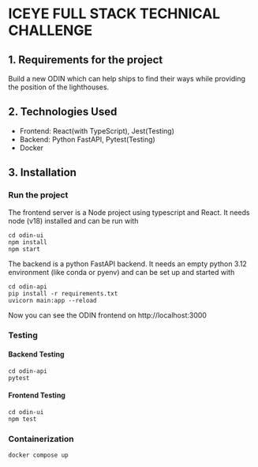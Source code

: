 # ICEYE FULL STACK TECHNICAL CHALLENGE

## 1. Requirements for the project
Build a new ODIN which can help ships to find their ways while providing the position of the lighthouses.

## 2. Technologies Used
- Frontend: React(with TypeScript), Jest(Testing)
- Backend: Python FastAPI, Pytest(Testing)
- Docker

## 3. Installation

### Run the project
The frontend server is a Node project using typescript and React. It needs node (v18) installed and can be run with

```
cd odin-ui
npm install
npm start
```

The backend is a python FastAPI backend. It needs an empty python 3.12 environment (like conda or pyenv) and can be set up and started with

```
cd odin-api
pip install -r requirements.txt
uvicorn main:app --reload
```

Now you can see the ODIN frontend on http://localhost:3000

### Testing

#### Backend Testing
```
cd odin-api
pytest
```
#### Frontend Testing
``` 
cd odin-ui
npm test
```

### Containerization
```
docker compose up
```


